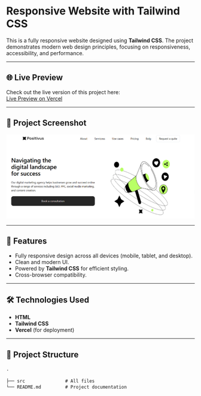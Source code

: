 # Responsive Website with Tailwind CSS

This is a fully responsive website designed using **Tailwind CSS**. The project demonstrates modern web design principles, focusing on responsiveness, accessibility, and performance.

---

## 🌐 Live Preview

Check out the live version of this project here:  
[Live Preview on Vercel](https://tailwind-pm2v2rorw-mahfuj-alam-ronys-projects.vercel.app)

---

## 📸 Project Screenshot

![Project Screenshot](./src/assets/project-pic/project.png)

---

## 🚀 Features

- Fully responsive design across all devices (mobile, tablet, and desktop).
- Clean and modern UI.
- Powered by **Tailwind CSS** for efficient styling.
- Cross-browser compatibility.

---

## 🛠️ Technologies Used

- **HTML**
- **Tailwind CSS**
- **Vercel** (for deployment)

---

## 📂 Project Structure

```plaintext
.

├── src               # All files 
└── README.md         # Project documentation
